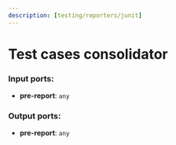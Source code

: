 ```yaml
---
description: [testing/reporters/junit]
---
```


# Test cases consolidator

### Input ports:

* __pre-report__: `any`

### Output ports:

* __pre-report__: `any`

